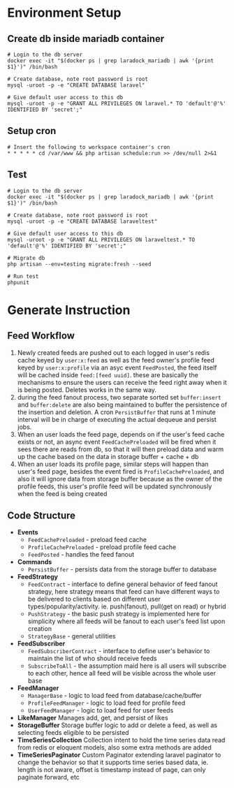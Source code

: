 # Environment Setup
## Create db inside mariadb container
```
# Login to the db server
docker exec -it "$(docker ps | grep laradock_mariadb | awk '{print $1}')" /bin/bash

# Create database, note root password is root 
mysql -uroot -p -e "CREATE DATABASE laravel"

# Give default user access to this db
mysql -uroot -p -e "GRANT ALL PRIVILEGES ON laravel.* TO 'default'@'%' IDENTIFIED BY 'secret';"

```

## Setup cron
```
# Insert the following to workspace container's cron
* * * * * cd /var/www && php artisan schedule:run >> /dev/null 2>&1

```

## Test
```
# Login to the db server
docker exec -it "$(docker ps | grep laradock_mariadb | awk '{print $1}')" /bin/bash

# Create database, note root password is root 
mysql -uroot -p -e "CREATE DATABASE laraveltest"

# Give default user access to this db
mysql -uroot -p -e "GRANT ALL PRIVILEGES ON laraveltest.* TO 'default'@'%' IDENTIFIED BY 'secret';"

# Migrate db
php artisan --env=testing migrate:fresh --seed

# Run test
phpunit
```

# Generate Instruction
## Feed Workflow
1. Newly created feeds are pushed out to each logged in user's redis cache keyed by `user:x:feed` as well as the feed 
owner's profile feed keyed by `user:x:profile` via an asyc event `FeedPosted`, the feed itself will be cached inside 
`feed:[feed uuid]`. these are basically the mechanisms to ensure the users can receive the feed right away when it is 
being posted. Deletes works in the same way. 
1. during the feed fanout process, two separate sorted set `buffer:insert` and `buffer:delete` are also being maintained
to buffer the persistence of the insertion and deletion. A cron `PersistBuffer` that runs at 1 minute interval will 
be in charge of executing the actual dequeue and persist jobs.
1. When an user loads the feed page, depends on if the user's feed cache exists or not, an async event `FeedCachePreloaded` 
will be fired when it sees there are reads from db, so that it will then preload data and warm up the cache based on the 
data in storage buffer + cache + db 
1. When an user loads its profile page, similar steps will happen than user's feed page, besides the event fired is
`ProfileCachePreloaded`, and also it will ignore data from storage buffer because as the owner of the profile feeds,
this user's profile feed will be updated synchronously when the feed is being created

## Code Structure
- **Events**
    - `FeedCachePreloaded` - preload feed cache
    - `ProfileCachePreloaded` - preload profile feed cache
    - `FeedPosted` - handles the feed fanout
- **Commands** 
    - `PersistBuffer` - persists data from the storage buffer to database
- **FeedStrategy**
    - `FeedContract` - interface to define general behavior of feed fanout strategy, here strategy means that feed can 
    have different ways to be delivered to clients based on different user types/popularity/activity. 
    ie. push(fanout), pull(get on read) or hybrid
    - `PushStrategy` - the basic push strategy is implemented here for simplicity where all feeds will be fanout to each 
    user's feed list upon creation
    - `StrategyBase` - general utilities
- **FeedSubscriber**
    - `FeedSubscriberContract` - interface to define user's behavior to maintain the list of who should receive feeds
    - `SubscribeToAll` - the assumption maid here is all users will subscribe to each other, hence all feed will be 
    visible across the whole user base
- **FeedManager**
    - `ManagerBase` - logic to load feed from database/cache/buffer 
    - `ProfileFeedManager` -  logic to load feed for profile feed
    - `UserFeedManager` - logic to load feed for user feeds
- **LikeManager**
    Manages add, get, and persist of likes 
- **StorageBuffer**
    Storage buffer logic to add or delete a feed, as well as selecting feeds eligible to be persisted
- **TimeSeriesCollection** 
    Collection intent to hold the time series data read from redis or eloquent models, also some extra methods are added
- **TimeSeriesPaginator**
    Custom Paginator extending laravel paginator to change the behavior so that it supports time series based data, ie. 
    length is not aware, offset is timestamp instead of page, can only paginate forward, etc
